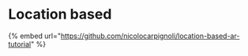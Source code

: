 # Location based

{% embed url="https://github.com/nicolocarpignoli/location-based-ar-tutorial" %}



